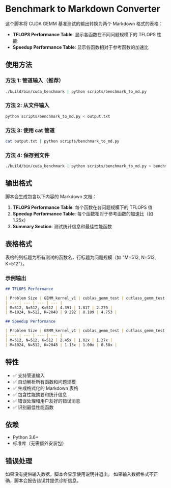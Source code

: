# Benchmark to Markdown Converter

这个脚本将 CUDA GEMM 基准测试的输出转换为两个 Markdown 格式的表格：
- **TFLOPS Performance Table**: 显示各函数在不同问题规模下的 TFLOPS 性能
- **Speedup Performance Table**: 显示各函数相对于参考函数的加速比

## 使用方法

### 方法 1: 管道输入（推荐）
```bash
./build/bin/cuda_benchmark | python scripts/benchmark_to_md.py
```

### 方法 2: 从文件输入
```bash
python scripts/benchmark_to_md.py < output.txt
```

### 方法 3: 使用 cat 管道
```bash
cat output.txt | python scripts/benchmark_to_md.py
```

### 方法 4: 保存到文件
```bash
./build/bin/cuda_benchmark | python scripts/benchmark_to_md.py > benchmark_results.md
```

## 输出格式

脚本会生成包含以下内容的 Markdown 文档：

1. **TFLOPS Performance Table**: 每个函数在各问题规模下的 TFLOPS 值
2. **Speedup Performance Table**: 每个函数相对于参考函数的加速比（如 1.25x）
3. **Summary Section**: 测试统计信息和最佳性能函数

## 表格格式

表格的列标题为所有测试的函数名，行标题为问题规模（如 "M=512, N=512, K=512"）。

### 示例输出

```markdown
## TFLOPS Performance

| Problem Size | GEMM_kernel_v1 | cublas_gemm_test | cutlass_gemm_test |
| --- | --- | --- | --- |
| M=512, N=512, K=512 | 4.391 | 1.817 | 2.270 |
| M=1024, N=512, K=2048 | 9.292 | 8.189 | 4.753 |

## Speedup Performance

| Problem Size | GEMM_kernel_v1 | cublas_gemm_test | cutlass_gemm_test |
| --- | --- | --- | --- |
| M=512, N=512, K=512 | 2.45x | 1.02x | 1.27x |
| M=1024, N=512, K=2048 | 1.13x | 1.00x | 0.58x |
```

## 特性

- ✅ 支持管道输入
- ✅ 自动解析所有函数和问题规模
- ✅ 生成格式化的 Markdown 表格
- ✅ 包含性能摘要和统计信息
- ✅ 错误处理和用户友好的错误消息
- ✅ 识别最佳性能函数

## 依赖

- Python 3.6+
- 标准库（无需额外安装包）

## 错误处理

如果没有提供输入数据，脚本会显示使用说明并退出。
如果输入数据格式不正确，脚本会报告错误并提供诊断信息。
